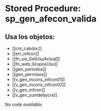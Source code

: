 # Stored Procedure: sp_gen_afecon_valida

## Usa los objetos:
- [[cnt_cabdoc]]
- [[err_infcon]]
- [[fn_sis_GetUsuActual]]
- [[fn_web_GruposUsu]]
- [[gen_periodos]]
- [[gen_permisos]]
- [[v_gen_incons_infcon01]]
- [[v_gen_incons_infcon02]]
- [[v_gen_infcon]]
- [[v_gen_sumdebycre]]

*No code available.*
